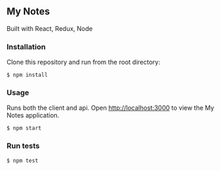 ## My Notes

Built with React, Redux, Node

### Installation

Clone this repository and run from the root directory:
```
$ npm install
```

### Usage
Runs both the client and api.
Open [http://localhost:3000](http://localhost:3000) to view the My Notes application.

```
$ npm start
```

### Run tests
```
$ npm test
```